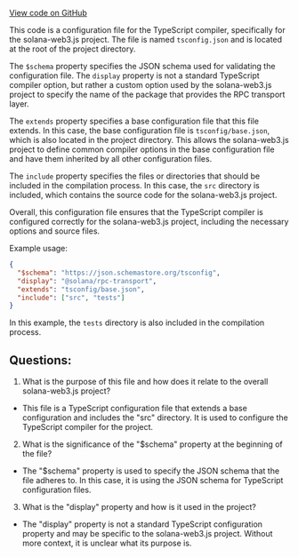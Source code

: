 [View code on GitHub](https://github.com/solana-labs/solana-web3.js/blob/master/packages/rpc-transport/tsconfig.json)

This code is a configuration file for the TypeScript compiler, specifically for the solana-web3.js project. The file is named `tsconfig.json` and is located at the root of the project directory. 

The `$schema` property specifies the JSON schema used for validating the configuration file. The `display` property is not a standard TypeScript compiler option, but rather a custom option used by the solana-web3.js project to specify the name of the package that provides the RPC transport layer. 

The `extends` property specifies a base configuration file that this file extends. In this case, the base configuration file is `tsconfig/base.json`, which is also located in the project directory. This allows the solana-web3.js project to define common compiler options in the base configuration file and have them inherited by all other configuration files. 

The `include` property specifies the files or directories that should be included in the compilation process. In this case, the `src` directory is included, which contains the source code for the solana-web3.js project. 

Overall, this configuration file ensures that the TypeScript compiler is configured correctly for the solana-web3.js project, including the necessary options and source files. 

Example usage:

```json
{
  "$schema": "https://json.schemastore.org/tsconfig",
  "display": "@solana/rpc-transport",
  "extends": "tsconfig/base.json",
  "include": ["src", "tests"]
}
```

In this example, the `tests` directory is also included in the compilation process.
## Questions: 
 1. What is the purpose of this file and how does it relate to the overall solana-web3.js project?
- This file is a TypeScript configuration file that extends a base configuration and includes the "src" directory. It is used to configure the TypeScript compiler for the project.

2. What is the significance of the "$schema" property at the beginning of the file?
- The "$schema" property is used to specify the JSON schema that the file adheres to. In this case, it is using the JSON schema for TypeScript configuration files.

3. What is the "display" property and how is it used in the project?
- The "display" property is not a standard TypeScript configuration property and may be specific to the solana-web3.js project. Without more context, it is unclear what its purpose is.